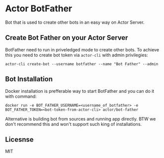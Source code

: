 # Actor BotFather

Bot that is used to create other bots in an easy way on Actor Server.

## Create Bot Father on your Actor Server

BotFather need to run in priveledged mode to create other bots. To achieve this you need to create bot token via `actor-cli` with admin privilegies:

```
actor-cli create-bot --username botfather --name "Bot Father" --admin
```

## Bot Installation

Docker installation is prefferable way to start BotFather and you can do it with command:

```
docker run -e BOT_FATHER_USERNAME=<username_of_botfather> -e BOT_FATHER_TOKEN=<bot-token-from-actor-cli> actor/bot-father
```

Alternative is building bot from sources and running app directly. BTW we don't recommend this and won't support such king of installations.

## Licesnse

MIT
